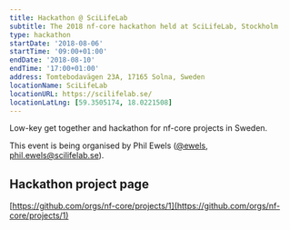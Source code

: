```yaml
---
title: Hackathon @ SciLifeLab
subtitle: The 2018 nf-core hackathon held at SciLifeLab, Stockholm
type: hackathon
startDate: '2018-08-06'
startTime: '09:00+01:00'
endDate: '2018-08-10'
endTime: '17:00+01:00'
address: Tomtebodavägen 23A, 17165 Solna, Sweden
locationName: SciLifeLab
locationURL: https://scilifelab.se/
locationLatLng: [59.3505174, 18.0221508]
---
```


Low-key get together and hackathon for nf-core projects in Sweden.

This event is being organised by Phil Ewels ([@ewels](https://github.com/ewels), [phil.ewels@scilifelab.se](mailto:phil.ewels@scilifelab.se)).

## Hackathon project page

[https://github.com/orgs/nf-core/projects/1](https://github.com/orgs/nf-core/projects/1)

